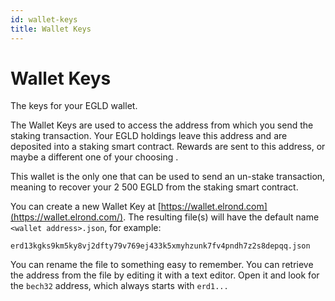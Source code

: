 ```yaml
---
id: wallet-keys
title: Wallet Keys
---
```


# Wallet Keys

The keys for your EGLD wallet.

The Wallet Keys are used to access the address from which you send the staking transaction. Your EGLD holdings leave this address and are deposited into a staking smart contract. Rewards are sent to this address, or maybe a different one of your choosing . 



This wallet is the only one that can be used to send an un-stake transaction, meaning to recover your 2 500 EGLD from the staking smart contract.‌

You can create a new Wallet Key at [https://wallet.elrond.com](https://wallet.elrond.com/). The resulting file(s) will have the default name `<wallet address>.json`, for example:

```
erd13kgks9km5ky8vj2dfty79v769ej433k5xmyhzunk7fv4pndh7z2s8depqq.json
```

You can rename the file to something easy to remember. You can retrieve the address from the file by editing it with a text editor. Open it and look for the `bech32` address, which always starts with `erd1...`